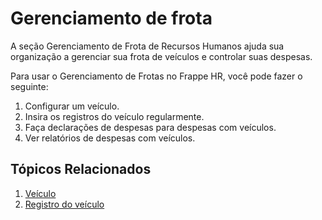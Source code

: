 # Gerenciamento de frota



A seção Gerenciamento de Frota de Recursos Humanos ajuda sua organização a gerenciar sua frota de veículos e controlar suas despesas.


Para usar o Gerenciamento de Frotas no Frappe HR, você pode fazer o seguinte:


1. Configurar um veículo.
2. Insira os registros do veículo regularmente.
3. Faça declarações de despesas para despesas com veículos.
4. Ver relatórios de despesas com veículos.


## Tópicos Relacionados


1. [Veículo](/docs/pt/human-resources/vehicle)
2. [Registro do veículo](/docs/pt/human-resources/vehicle-log)



